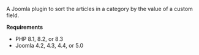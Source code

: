 A Joomla plugin to sort the articles in a category by the value of a custom field.

**Requirements**
* PHP 8.1, 8.2, or 8.3
* Joomla 4.2, 4.3, 4.4, or 5.0
